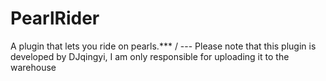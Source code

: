 # PearlRider
A plugin that lets you ride on pearls.***  / ---
Please note that this plugin is developed by DJqingyi, I am only responsible for uploading it to the warehouse
